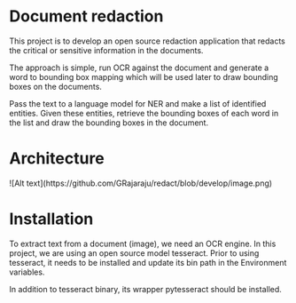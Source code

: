 # Document redaction

This project is to develop an open source redaction application that redacts the critical or sensitive information in the documents.

The approach is simple, run OCR against the document and generate a word to bounding box mapping which will be used later
to draw bounding boxes on the documents. 

Pass the text to a language model for NER and make a list of identified entities. Given these entities, retrieve the bounding boxes
of each word in the list and draw the bounding boxes in the document.

<h1>Architecture</h1>
![Alt text](https://github.com/GRajaraju/redact/blob/develop/image.png)
<h1>Installation</h1>

To extract text from a document (image), we need an OCR engine. In this project, we are using an open source model tesseract.
Prior to using tesseract, it needs to be installed and update its bin path in the Environment variables.

In addition to tesseract binary, its wrapper pytesseract should be installed.


